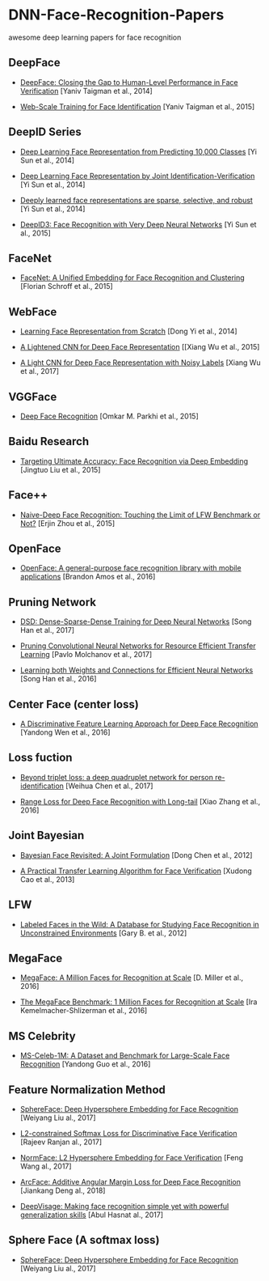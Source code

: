 # DNN-Face-Recognition-Papers
awesome deep learning papers for face recognition

## DeepFace
- [DeepFace: Closing the Gap to Human-Level Performance in Face Verification](https://www.cs.toronto.edu/~ranzato/publications/taigman_cvpr14.pdf) [Yaniv Taigman et al., 2014]

- [Web-Scale Training for Face Identification](https://arxiv.org/abs/1406.5266) [Yaniv Taigman et al., 2015]

## DeepID Series
- [Deep Learning Face Representation from Predicting 10,000 Classes](http://mmlab.ie.cuhk.edu.hk/pdf/YiSun_CVPR14.pdf) [Yi Sun et al., 2014]

- [Deep Learning Face Representation by Joint Identification-Verification](https://arxiv.org/abs/1406.4773) [Yi Sun et al., 2014]

- [Deeply learned face representations are sparse, selective, and robust](https://arxiv.org/abs/1412.1265) [Yi Sun et al., 2014]

- [DeepID3: Face Recognition with Very Deep Neural Networks](https://arxiv.org/abs/1502.00873) [Yi Sun et al., 2015]

## FaceNet
- [FaceNet: A Unified Embedding for Face Recognition and Clustering](http://www.cv-foundation.org/openaccess/content_cvpr_2015/html/Schroff_FaceNet_A_Unified_2015_CVPR_paper.html) [Florian Schroff et al., 2015]


## WebFace
- [Learning Face Representation from Scratch](https://arxiv.org/pdf/1411.7923.pdf) [Dong Yi et al., 2014]

- [A Lightened CNN for Deep Face Representation](https://pdfs.semanticscholar.org/d4e6/69d5d35fa0ca9f8d9a193c82d4153f5ffc4e.pdf) [[Xiang Wu et al., 2015]

- [A Light CNN for Deep Face Representation with Noisy Labels](https://arxiv.org/abs/1511.02683) [Xiang Wu et al., 2017]

## VGGFace
- [Deep Face Recognition](https://www.robots.ox.ac.uk/~vgg/publications/2015/Parkhi15/parkhi15.pdf) [Omkar M. Parkhi et al., 2015]

## Baidu Research
- [Targeting Ultimate Accuracy: Face Recognition via Deep Embedding](https://arxiv.org/abs/1506.07310) [Jingtuo Liu et al., 2015]

## Face++
- [Naive-Deep Face Recognition: Touching the Limit of LFW Benchmark or Not?](https://arxiv.org/abs/1501.04690) [Erjin Zhou et al., 2015]

## OpenFace
- [OpenFace: A general-purpose face recognition library with mobile applications](https://cmusatyalab.github.io/openface/) [Brandon Amos et al., 2016]

## Pruning Network
- [DSD: Dense-Sparse-Dense Training for Deep Neural Networks](https://arxiv.org/abs/1607.04381) [Song Han et al., 2017]

- [Pruning Convolutional Neural Networks for Resource Efficient Transfer Learning](https://arxiv.org/abs/1611.06440) [Pavlo Molchanov et al., 2017]

- [Learning both Weights and Connections for Efficient Neural Networks](https://arxiv.org/abs/1506.02626) [Song Han et al., 2016]

## Center Face (center loss)
- [A Discriminative Feature Learning Approach for Deep Face Recognition](http://ydwen.github.io/papers/WenECCV16.pdf) [Yandong Wen et al., 2016]

## Loss fuction
- [Beyond triplet loss: a deep quadruplet network for person re-identification](https://arxiv.org/pdf/1704.01719.pdf) [Weihua Chen et al., 2017]

- [Range Loss for Deep Face Recognition with Long-tail](https://arxiv.org/abs/1611.08976) [Xiao Zhang et al., 2016]

## Joint Bayesian
- [Bayesian Face Revisited: A Joint Formulation](http://www.jiansun.org/papers/ECCV12_BayesianFace.pdf) [Dong Chen et al., 2012]

- [A Practical Transfer Learning Algorithm for Face Verification](http://www.cv-foundation.org/openaccess/content_iccv_2013/papers/Cao_A_Practical_Transfer_2013_ICCV_paper.pdf) [Xudong Cao et al., 2013]

## LFW
- [Labeled Faces in the Wild: A Database for Studying Face Recognition in Unconstrained Environments](http://vis-www.cs.umass.edu/lfw/lfw.pdf) [Gary B. et al., 2012]

## MegaFace
- [MegaFace: A Million Faces for Recognition at Scale](https://arxiv.org/abs/1505.02108) [D. Miller et al., 2016]

- [The MegaFace Benchmark: 1 Million Faces for Recognition at Scale](http://www.cv-foundation.org/openaccess/content_cvpr_2016/papers/Kemelmacher-Shlizerman_The_MegaFace_Benchmark_CVPR_2016_paper.pdf) [Ira Kemelmacher-Shlizerman et al., 2016]

## MS Celebrity
- [MS-Celeb-1M: A Dataset and Benchmark for Large-Scale Face Recognition](https://www.microsoft.com/en-us/research/project/ms-celeb-1m-challenge-recognizing-one-million-celebrities-real-world/) [Yandong Guo et al., 2016]

## Feature Normalization Method
- [SphereFace: Deep Hypersphere Embedding for Face Recognition](https://arxiv.org/abs/1704.08063) [Weiyang Liu al., 2017]

- [L2-constrained Softmax Loss for Discriminative Face Verification](https://arxiv.org/abs/1703.09507v2) [Rajeev Ranjan al., 2017]

- [NormFace: L2 Hypersphere Embedding for Face Verification](https://arxiv.org/pdf/1704.06369.pdf) [Feng Wang al., 2017]

- [ArcFace: Additive Angular Margin Loss for Deep Face Recognition](https://arxiv.org/pdf/1801.07698.pdf) [Jiankang Deng al., 2018]

- [DeepVisage: Making face recognition simple yet with powerful generalization skills](https://arxiv.org/abs/1703.08388) [Abul Hasnat al., 2017]



## Sphere Face (A softmax loss)
- [SphereFace: Deep Hypersphere Embedding for Face Recognition](https://arxiv.org/abs/1704.08063) [Weiyang Liu al., 2017]
